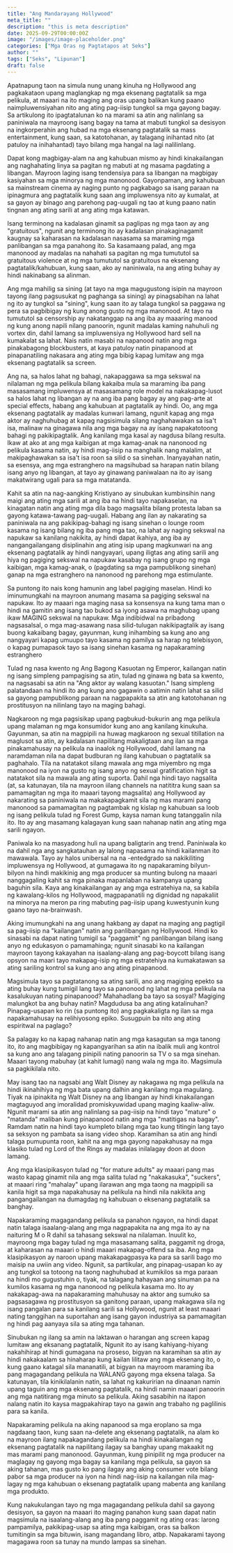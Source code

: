 ```yaml
---
title: "Ang Mandarayang Hollywood"
meta_title: ""
description: "this is meta description"
date: 2025-09-29T00:00:00Z
image: "/images/image-placeholder.png"
categories: ["Mga Oras ng Pagtatapos at Seks"]
author: ""
tags: ["Seks", "Lipunan"]
draft: false
---
```


Apatnapung taon na simula nung unang kinuha ng Hollywood ang pagkakataon upang maglangkap ng mga eksenang pagtatalik sa mga pelikula, at maaari na ito maging ang oras upang balikan kung paano naimpluwensiyahan nito ang ating pag-iisip tungkol sa mga gayong bagay. Sa artikulong ito ipagtatalunan ko na marami sa atin ang nalinlang sa paniniwala na mayroong isang bagay na tama at mabuti tungkol sa desisyon na ingkorperahin ang hubad na mga eksenang pagtatalik sa mass entertainment, kung saan, sa katotohanan, ay talagang inihantad nito (at patuloy na inihahantad) tayo bilang mga hangal na lagi nalilinlang.  
  
Dapat kong magbigay-alam na ang kahubuan mismo ay hindi kinakailangan ang naghahating linya sa pagitan ng mabuti at ng masama pagdating a libangan. Mayroon laging isang tendensiya para sa libangan na magbigay kasiyahan sa mga minorya ng mga manonood. Gayonpaman, ang kahubuan sa mainstream cinema ay naging punto ng pagkabago sa isang paraan na ipinagmura ang pagtatalik kung saan ang impluwensya nito ay kumalat, at sa gayon ay binago ang parehong pag-uugali ng tao at kung paano natin tingnan ang ating sarili at ang ating mga katawan.  
  
Isang terminong na kadalasan ginamit sa paglipas ng mga taon ay ang "gratuitous", ngunit ang terminong ito ay kadalasan pinakaginagamit kaugnay sa kaharasan na kadalasan nasasama sa maraming mga panlibangan sa mga panahong ito. Sa kasamaang palad, ang mga manonood ay madalas na nahahati sa pagitan ng mga tumututol sa gratuitous violence at ng mga tumututol sa gratuitous na eksenang pagtatalik/kahubuan, kung saan, ako ay naniniwala, na ang ating buhay ay hindi nakinabang sa alinman.  
  
Ang mga mahilig sa sining (at tayo na mga magugustong isipin na mayroon tayong ilang pagsusukat ng paghanga sa sining) ay pinagsabihan na lahat ng ito ay tungkol sa "sining", kung saan ito ay talaga tungkol sa paggawa ng pera sa pagbibigay ng kung anong gusto ng mga manonood. At tayo na tumututol sa censorship ay nakatanggap na ang iba ay maaaring manood ng kung anong napili nilang panoorin, ngunit madalas kaming nahuhuli ng vortex din, dahil lamang sa impluwensiya ng Hollywood hard sell na kumakalat sa lahat. Nais natin masabi na napanood natin ang mga pinakabagong blockbusters, at kaya patuloy natin pinapanood at pinapanatiling nakasara ang ating mga bibig kapag lumitaw ang mga eksenang pagtatalik sa screen.  
  
Ang na, sa halos lahat ng bahagi, nakapaggawa sa mga sekswal na nilalaman ng mga pelikula bilang kakaiba mula sa maraming iba pang masasamang impluwensya at masasamang role model na nakakapag-lusot sa halos lahat ng libangan ay na ang iba pang bagay ay ang pag-arte at special effects, habang ang kahubuan at pagtatalik ay hindi. Oo, ang mga eksenang pagtatalik ay madalas kunwari lamang, ngunit kapag ang mga aktor ay naghuhubag at kapag nagsisimula silang naghahawakan sa isa't isa, malinaw na ginagawa nila ang mga bagay na ay isang napakatotoong bahagi ng pakikipagtalik. Ang kanilang mga kasal ay nagdusa bilang resulta. Ikaw at ako at ang mga kaibigan at mga kamag-anak na nanonood ng pelikula kasama natin, ay hindi mag-iisip na manghalik nang malalim, at makipaghawakan sa isa't isa roon sa silid o sa sinehan. Inanyayahan natin, sa esensya, ang mga estranghero na magsihubad sa harapan natin bilang isang anyo ng libangan, at tayo ay ginawang paniwalaan na ito ay isang makatwirang ugali para sa mga matatanda.  
  
Kahit sa atin na nag-aangking Kristiyano ay sinubukan kumbinsihin nang maigi ang ating mga sarili at ang iba na hindi tayo napakaselan, na kinagatan natin ang ating mga dila bago magsalita bilang protesta laban sa gayong katawa-tawang pag-uugali. Habang ang ilan ay nakarating sa paniniwala na ang pakikipag-bahagi ng isang sinehan o lounge room kasama ng isang bilang ng iba pang mga tao, na lahat ay naging sekswal na napukaw sa kanilang nakikita, ay hindi dapat ikahiya, ang iba ay nangangailangang disiplinahin ang ating isip upang magkunwari na ang eksenang pagtatalik ay hindi nangyayari, upang iligtas ang ating sarili ang hiya ng pagiging sekswal na napukaw kasabay ng isang grupo ng mga kaibigan, mga kamag-anak, o (pagdating sa mga pampublikong sinehan) ganap na mga estranghero na nanonood ng parehong mga estimulante.  
  
Sa puntong ito nais kong hamunin ang label pagiging maselan. Hindi ko iminumungkahi na mayroon anumang masama sa pagiging sekswal na napukaw. Ito ay maaari nga maging nasa sa konsensya na kung tama man o hindi na gamitin ang isang tao bukod sa iyong asawa na maghubag upang ikaw MAGING sekswal na napukaw. Mga indibidwal na pribadong nagsasalsal, o mga mag-asawang nasa silid-tulugan nakikipagtalik ay isang buong kakaibang bagay, gayunman, kung inihambing sa kung ano ang nangyayari kapag umuupo tayo kasama ng pamilya sa harap ng telebisyon, o kapag pumapasok tayo sa isang sinehan kasama ng napakaraming estranghero  
  
Tulad ng nasa kwento ng Ang Bagong Kasuotan ng Emperor, kailangan natin ng isang simpleng pampagising sa atin, tulad ng ginawa ng bata sa kwento, na nagsasabi sa atin na "Ang aktor ay walang kasuotan." Isang simpleng palatandaan na hindi ito ang kung ano gagawin o aatimin natin lahat sa silid sa gayong pampublikong paraan na nagpapakita sa atin ang katotohanan ng prostitusyon na nilinlang tayo na maging bahagi.  
  
Nagkaroon ng mga pagsisikap upang pagbukud-bukurin ang mga pelikula upang malaman ng mga konsumidor kung ano ang kanilang kinukuha. Gayunman, sa atin na magpipili na huwag magkaroon ng sexual titillation na maglusot sa atin, ay kadalasan napilitang makaligtaan ang ilan sa mga pinakamahusay na pelikula na inaalok ng Hollywood, dahil lamang na naramdaman nila na dapat budburan ng ilang kahubuan o pagtatalik sa paghahalo. Tila na natatakot silang mawala ang mga miyembro ng mga manonood na iyon na gusto ng isang anyo ng sexual gratification higit sa natatakot sila na mawala ang ating suporta. Dahil nga hindi tayo nagsalita (at, sa katunayan, tila na mayroon iilang channels na natititra kung saan sa pamamagitan ng mga ito maaari tayong magsalita) ang Hollywood ay nakarating sa paniniwala na makakapagkamit sila ng mas marami pang manonood sa pamamagitan ng pagtambak ng kislap ng kahubuan sa loob ng isang pelikula tulad ng Forest Gump, kaysa naman kung tatanggalin nila ito. Ito ay ang masamang kalagayan kung saan nahanap natin ang ating mga sarili ngayon.  
  
Paniwala ko na masyadong huli na upang baligtarin ang trend. Paniniwala ko na dahil nga ang sangkatauhan ay lalong napasama na hindi kailanman ito mawawala. Tayo ay halos unibersal na na -entedgrado sa nakikiliting impluwensya ng Hollywood, at gumagawa ito ng napakaraming bilyun-bilyon na hindi makikinig ang mga producer sa munting bulong na maaari nanggagaling kahit sa mga pinaka mapanlaban na kampanya upang baguhin sila. Kaya ang kinakailangan ay ang mga estratehiya na, sa kabila ng kawalang-kilos ng Hollywood, magpapanatili ng dignidad ng napakaliit na minorya na meron pa ring mabuting pag-iisip upang kuwestyunin kung gaano tayo na-brainwash.  
  
Aking imumungkahi na ang unang hakbang ay dapat na maging ang pagtigil sa pag-iisip na "kailangan" natin ang panlibangan ng Hollywood. Hindi ko sinasabi na dapat nating tumigil sa "paggamit" ng panlibangan bilang isang anyo ng edukasyon o pamamahinga; ngunit sinasabi ko na kailangan mayroon tayong kakayahan na isaalang-alang ang pag-boycott bilang isang opsyon na maari tayo makapag-isip ng mga estratehiya na kumakatawan sa ating sariling kontrol sa kung ano ang ating pinapanood.  
  
Magsimula tayo sa pagtatanong sa ating sarili, ano ang magiging epekto sa ating buhay kung tumigil lang tayo sa panonood ng lahat ng mga pelikula na kasalukuyan nating pinapanood? Mahahadlang ba tayo sa sosyal? Magiging malungkot ba ang buhay natin? Magdudusa ba ang ating katalinuhan? Pinapag-usapan ko rin (sa puntong ito) ang pagkakaligta ng ilan sa mga napakamahusay na relihiyosong epiko. Susugpuin ba nito ang ating espiritwal na paglago?  
  
Sa palagay ko na kapag nahanap natin ang mga kasagutan sa mga tanong ito, ito ang magbibigay ng kapangyarihan sa atin na ibalik muli ang kontrol sa kung ano ang talagang pinipili nating panoorin sa TV o sa mga sinehan. Maaari tayong mabuhay (at kahit lumagi) nang wala ng mga ito. Magsimula sa pagkikilala nito.  
  
May isang tao na nagsabi ang Walt Disney ay nakagawa ng mga pelikula na hindi ikinahihiya ng mga bata upang dalhin ang kanilang mga magulang. Tiyak na ipinakita ng Walt Disney na ang libangan ay hindi kinakailangan magtaguyod ang imoralidad promiskyuwidad upang maging kaaliw-aliw. Ngunit marami sa atin ang nalinlang sa pag-iisip na hindi tayo "mature" o "matanda" maliban kung pinapanood natin ang mga "matitigas na bagay". Ramdam natin na hindi tayo kumpleto bilang mga tao kung titingin lang tayo sa seksyon ng pambata sa isang video shop. Karamihan sa atin ang hindi talaga pumupunta roon, kahit na ang mga gayong napakahusay na mga klasiko tulad ng Lord of the Rings ay madalas inilalagay doon at doon lamang.  
  
Ang mga klasipikasyon tulad ng "for mature adults" ay maaari pang mas wasto kapag ginamit nila ang mga salita tulad ng "nakakasuka", "suckers", at maaari ring "mahalay" upang ilarawan ang mga taong na magpipili sa kanila higit sa mga napakahusay na pelikula na hindi nila nakikita ang pangangailangan na dumagdag ng kahubuan o eksenang pagtatalik sa banghay.  
  
Napakaraming magagandang pelikula sa panahon ngayon, na hindi dapat natin talaga isaalang-alang ang mga nagpapakita na ang mga ito ay na naituring M o R dahil sa tahasang sekswal na nilalaman. Inuulit ko, mayroong mga bagay tulad ng mga masasamang salita, paggamit ng droga, at kaharasan na maaari o hindi maaari makapag-offend sa iba. Ang mga klasipikasyon ay naroon upang makakapagpasya ka para sa sarili bago mo maisip na uwiin ang video. Ngunit, sa partikular, ang pinapag-usapan ko ay ang tungkol sa totoong na taong naghuhubad at kumikilos sa mga paraan na hindi mo gugustuhin o, tiyak, na talagang hahayaan ang sinuman pa na kumilos kasama ng mga nanonood ng pelikula kasama mo. Ito ay nakakapag-awa na napakaraming mahuhusay na aktor ang sumuko sa pagsasagawa ng prostitusyon sa ganitong paraan, upang makagawa sila ng isang pangalan para sa kanilang sarili sa Hollywood, ngunit at least maaari nating tanggihan na suportahan ang isang gayon industriya sa pamamagitan ng hindi pag aanyaya sila sa ating mga tahanan.  
  
Sinubukan ng ilang sa amin na laktawan o harangan ang screen kapag lumitaw ang eksanang pagtatalik, Ngunit ito ay isang kahiyang-hiyang nakahihirap at hindi gumagana na proseso, bigyan na karamihan sa atin ay hindi nakakaalam sa hinaharap kung kailan lilitaw ang mga eksenang ito, o kung gaano katagal sila mananatili, at bigyan na mayroom maraming iba pang magagandang pelikula na WALANG gayong mga eksena talaga. Sa katunayan, tila kinikilalanin natin, sa lahat ng kakuririan na dinaanan namin upang taguin ang mga eksenang pagtatalik, na hindi namin maaari panoorin ang mga natitirang mga minuto sa pelikula. Aking sasabihin na itapon nalang natin ito kaysa magpakahirap tayo na gawin ang trabaho ng paglilinis para sa kanila.  
  
Napakaraming pelikula na aking napanood sa mga eroplano sa mga nagdaang taon, kung saan na-delete ang eksenang pagtatalik, na alam ko na mayroon ilang napakagandang pelikula na hindi kinakailangan ng eksenang pagtatalik na napilitang ilagay sa banghay upang makaakit ng mas marami pang manonood. Gayunman, kung pinipilit ng mga producer na maglagay ng gayong mga bagay sa kanilang mga pelikula, sa gayon sa aking tahanan, mas gusto ko pang ilagay ang aking consumer vote bilang pabor sa mga producer na iyon na hindi nag-iisip na kailangan nila mag-lagay ng mga kahubuan o eksenang pagtatalik upang mabenta ang kanilang mga produkto.  
  
Kung nakukulangan tayo ng mga magagandang pelikula dahil sa gayong desisyon, sa gayon na maaari ito maging panahon kung saan dapat natin magsimula na isaalang-alang ang iba pang paggamit ng ating oras: larong pampamilya, pakikipag-usap sa ating mga kaibigan, oras sa balkon tumitingin sa mga bituwin, isang magandang libro, atbp. Napakarami tayong magagawa roon sa tunay na mundo lampas sa sinehan. 
